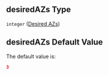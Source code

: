 ## desiredAZs Type

`integer` ([Desired AZs](btpsa-usecase-properties-services-items-allof-1-then-allof-88-then-allof-0-then-properties-parameters-properties-desired-azs.md))

## desiredAZs Default Value

The default value is:

```json
3
```
